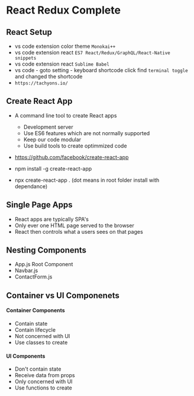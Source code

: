# React Redux Complete

## React Setup
- vs code extension color theme `Monokai++`
- vs code extension react `ES7 React/Redux/GraphQL/React-Native snippets`
- vs code extension react `Sublime Babel`
- vs code - goto setting - keyboard shortcode click find `terminal toggle` and changed the shortcode
- `https://tachyons.io/`

## Create React App
- A command line tool to create React apps
  - Development server
  - Use ES6 features which are not normally supported
  - Keep our code modular
  - Use build tools to create optimmized code

- https://github.com/facebook/create-react-app
- npm install -g create-react-app 
- npx create-react-app .  (dot means in root folder install with dependance)

## Single Page Apps
- React apps are typically SPA's
- Only ever one HTML page served to the browser
- React then controls what a users sees on that pages

## Nesting Components
 - App.js Root Component
  - Navbar.js
  - ContactForm.js

 ## Container vs UI Componenets

 #### Container Components
 - Contain state
 - Contain lifecycle
 - Not concerned with UI
 - Use classes to create
 

 #### UI Components
 - Don't contain state
 - Receive data from props
 - Only concerned with UI
 - Use functions to create
